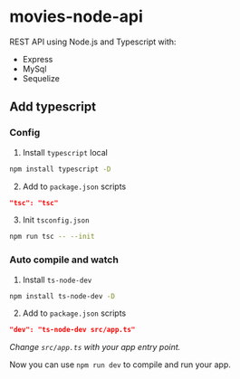 # movies-node-api
REST API using Node.js and Typescript with:
- Express
- MySql
- Sequelize

## Add typescript

### Config

1. Install `typescript` local

```bash
npm install typescript -D
```

2. Add to `package.json` scripts

```json
"tsc": "tsc"
```

3. Init `tsconfig.json`

```bash
npm run tsc -- --init
```

### Auto compile and watch

1. Install `ts-node-dev`

```bash
npm install ts-node-dev -D
```

2. Add to `package.json` scripts

```json
"dev": "ts-node-dev src/app.ts"
```

_Change `src/app.ts` with your app entry point._

Now you can use `npm run dev` to compile and run your app.